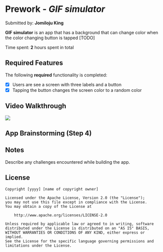 # Prework - *GIF simulator*

Submitted by: **Jomiloju King**

**GIF simulator** is an app that has a background that can change color when the color changing button is tapped [TODO] 

Time spent: **2** hours spent in total

## Required Features

The following **required** functionality is completed:

- [x] Users are see a screen with three labels and a button
- [x] Tapping the button changes the screen color to a random color
 
## Video Walkthrough
<div>
    <a href="https://www.loom.com/share/9d81569db4344b48a952d35696d28aec">
    </a>
    <a href="https://www.loom.com/share/9d81569db4344b48a952d35696d28aec">
      <img style="max-width:300px;" src="https://cdn.loom.com/sessions/thumbnails/9d81569db4344b48a952d35696d28aec-1af8cce817c22ded-full-play.gif">
    </a>
  </div>



## App Brainstorming (Step 4)

## Notes

Describe any challenges encountered while building the app.

## License

    Copyright [yyyy] [name of copyright owner]

    Licensed under the Apache License, Version 2.0 (the "License");
    you may not use this file except in compliance with the License.
    You may obtain a copy of the License at

        http://www.apache.org/licenses/LICENSE-2.0

    Unless required by applicable law or agreed to in writing, software
    distributed under the License is distributed on an "AS IS" BASIS,
    WITHOUT WARRANTIES OR CONDITIONS OF ANY KIND, either express or implied.
    See the License for the specific language governing permissions and
    limitations under the License.
